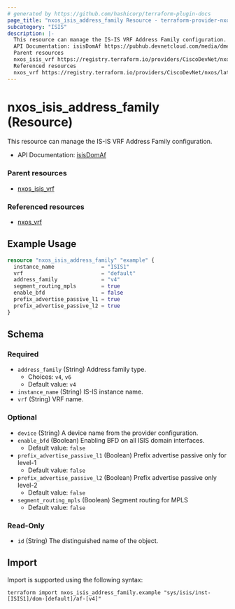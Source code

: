 ```yaml
---
# generated by https://github.com/hashicorp/terraform-plugin-docs
page_title: "nxos_isis_address_family Resource - terraform-provider-nxos"
subcategory: "ISIS"
description: |-
  This resource can manage the IS-IS VRF Address Family configuration.
  API Documentation: isisDomAf https://pubhub.devnetcloud.com/media/dme-docs-10-2-2/docs/Routing%20and%20Forwarding/isis:DomAf/
  Parent resources
  nxos_isis_vrf https://registry.terraform.io/providers/CiscoDevNet/nxos/latest/docs/resources/isis_vrf
  Referenced resources
  nxos_vrf https://registry.terraform.io/providers/CiscoDevNet/nxos/latest/docs/resources/vrf
---
```


# nxos_isis_address_family (Resource)

This resource can manage the IS-IS VRF Address Family configuration.

- API Documentation: [isisDomAf](https://pubhub.devnetcloud.com/media/dme-docs-10-2-2/docs/Routing%20and%20Forwarding/isis:DomAf/)

### Parent resources

- [nxos_isis_vrf](https://registry.terraform.io/providers/CiscoDevNet/nxos/latest/docs/resources/isis_vrf)

### Referenced resources

- [nxos_vrf](https://registry.terraform.io/providers/CiscoDevNet/nxos/latest/docs/resources/vrf)

## Example Usage

```terraform
resource "nxos_isis_address_family" "example" {
  instance_name               = "ISIS1"
  vrf                         = "default"
  address_family              = "v4"
  segment_routing_mpls        = true
  enable_bfd                  = false
  prefix_advertise_passive_l1 = true
  prefix_advertise_passive_l2 = true
}
```

<!-- schema generated by tfplugindocs -->
## Schema

### Required

- `address_family` (String) Address family type.
  - Choices: `v4`, `v6`
  - Default value: `v4`
- `instance_name` (String) IS-IS instance name.
- `vrf` (String) VRF name.

### Optional

- `device` (String) A device name from the provider configuration.
- `enable_bfd` (Boolean) Enabling BFD on all ISIS domain interfaces.
  - Default value: `false`
- `prefix_advertise_passive_l1` (Boolean) Prefix advertise passive only for level-1
  - Default value: `false`
- `prefix_advertise_passive_l2` (Boolean) Prefix advertise passive only level-2
  - Default value: `false`
- `segment_routing_mpls` (Boolean) Segment routing for MPLS	
  - Default value: `false`

### Read-Only

- `id` (String) The distinguished name of the object.

## Import

Import is supported using the following syntax:

```shell
terraform import nxos_isis_address_family.example "sys/isis/inst-[ISIS1]/dom-[default]/af-[v4]"
```
